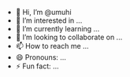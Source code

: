 - 👋 Hi, I’m @umuhi
- 👀 I’m interested in ...
- 🌱 I’m currently learning ...
- 💞️ I’m looking to collaborate on ...
- 📫 How to reach me ...
- 😄 Pronouns: ...
- ⚡ Fun fact: ...

<!---
umuhi/umuhi is a ✨ special ✨ repository because its `README.md` (this file) appears on your GitHub profile.
You can click the Preview link to take a look at your changes.
--->

